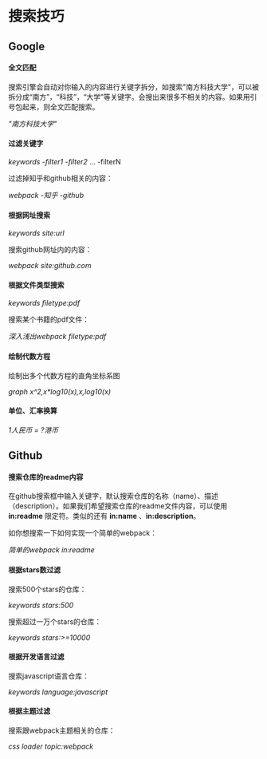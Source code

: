 

# 搜索技巧



## Google

#### 全文匹配

搜索引擎会自动对你输入的内容进行关键字拆分，如搜索"南方科技大学"，可以被拆分成“南方”，“科技”，“大学”等关键字。会搜出来很多不相关的内容。如果用引号包起来，则全文匹配搜索。

*"南方科技大学"*



#### 过滤关键字

*keywords -filter1 -filter2* ... -filterN

过滤掉知乎和github相关的内容：

*webpack -知乎 -github*



#### 根据网址搜索

*keywords site:url*

搜索github网址内的内容：

*webpack site:github.com*



#### 根据文件类型搜索

*keywords filetype:pdf*

搜索某个书籍的pdf文件：

*深入浅出webpack filetype:pdf*



#### 绘制代数方程

绘制出多个代数方程的直角坐标系图

*graph x^2,x\*log10(x),x,log10(x)*



#### 单位、汇率换算

*1人民币 = ?港币*



## Github

#### 搜索仓库的readme内容

在github搜索框中输入关键字，默认搜索仓库的名称（name）、描述（description）。如果我们希望搜索仓库的readme文件内容，可以使用 **in:readme** 限定符。类似的还有 **in:name** 、**in:description**。

如你想搜索一下如何实现一个简单的webpack：

*简单的webpack in:readme*



#### 根据stars数过滤

搜索500个stars的仓库：

*keywords stars:500*

搜索超过一万个stars的仓库：

*keywords stars:>=10000*



#### 根据开发语言过滤

搜索javascript语言仓库：

*keywords language:javascript*



#### 根据主题过滤

搜索跟webpack主题相关的仓库：

*css loader topic:webpack*
